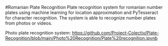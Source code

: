 #Romanian Plate Recognition
Plate recognition system for romanian number plates using machine learning for location approximation and PyTesseract for character recognition.
The system is able to recognize number plates from photos or videos.

Photo plate recognition system: https://github.com/Proiect-Colectiv/Plate-Recognition/blob/main/Photo%20Recognition/Plate%20recognition.ipynb

